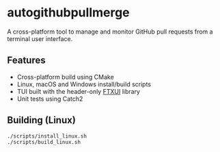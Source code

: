 # autogithubpullmerge

A cross-platform tool to manage and monitor GitHub pull requests from a terminal user interface.

## Features
- Cross-platform build using CMake
- Linux, macOS and Windows install/build scripts
- TUI built with the header-only [FTXUI](https://github.com/ArthurSonzogni/FTXUI) library
- Unit tests using Catch2

## Building (Linux)
```bash
./scripts/install_linux.sh
./scripts/build_linux.sh
```
